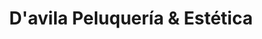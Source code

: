 ---
title: "D'avila Peluquería & Estética"
url: /bogota/davila-peluqueria-und-estetica/
shop: Kosmetik
---